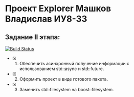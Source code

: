 # Проект Explorer Машков Владислав ИУ8-33
## Задание II этапа:
[![Build Status](https://travis-ci.org/VladislavMashkov/HW2_02.svg?branch=master)](https://travis-ci.org/VladislavMashkov/HW2_02)
 - [X] 1. Обеспечить асинхронный получение информации с использованием std::async и std::future. 
 - [X] 2. Оформить проект в виде готового пакета.
 - [X] 3. Заменить std::filesystem на boost::filesystem.

